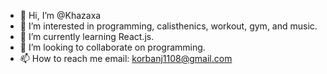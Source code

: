 - 👋 Hi, I’m @Khazaxa
- 👀 I’m interested in programming, calisthenics, workout, gym, and music.
- 🌱 I’m currently learning React.js.
- 💞️ I’m looking to collaborate on programming.
- 📫 How to reach me email: korbanj1108@gmail.com

<!---
Khazaxa/Khazaxa is a ✨ special ✨ repository because its `README.md` (this file) appears on your GitHub profile.
You can click the Preview link to take a look at your changes.
--->
